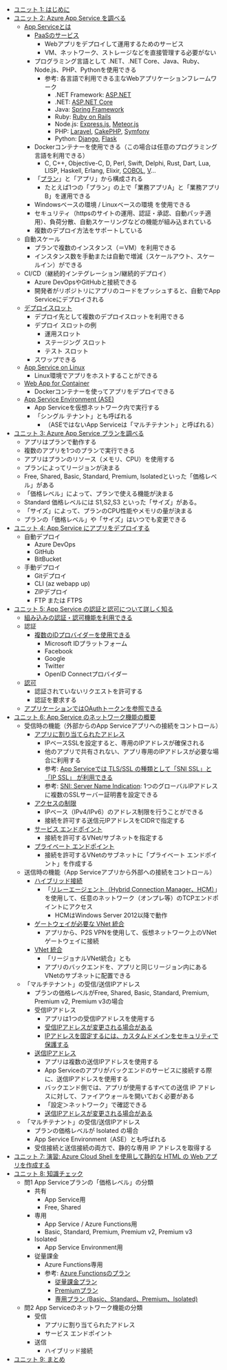 - [ユニット 1: はじめに](https://docs.microsoft.com/ja-jp/learn/modules/introduction-to-azure-app-service/1-introduction)
- [ユニット 2: Azure App Service を調べる](https://docs.microsoft.com/ja-jp/learn/modules/introduction-to-azure-app-service/2-azure-app-service)
  - [App Serviceとは](https://docs.microsoft.com/ja-jp/azure/app-service/overview)
    - [PaaSのサービス](https://azure.microsoft.com/ja-jp/overview/what-is-paas/)
      - Webアプリをデプロイして運用するためのサービス
      - VM、ネットワーク、ストレージなどを直接管理する必要がない
    - プログラミング言語として .NET、.NET Core、Java、Ruby、Node.js、PHP、Pythonを使用できる
      - 参考: 各言語で利用できる主なWebアプリケーションフレームワーク
        - .NET Framework: [ASP.NET](https://dotnet.microsoft.com/ja-jp/learn/aspnet/what-is-aspnet)
        - .NET: [ASP.NET Core](https://dotnet.microsoft.com/ja-jp/learn/aspnet/what-is-aspnet-core)
        - Java: [Spring Framework](https://spring.io/projects/spring-framework)
        - Ruby: [Ruby on Rails](https://rubyonrails.org/)
        - Node.js: [Express.js](https://expressjs.com/ja/), [Meteor.js](https://www.meteor.com/)
        - PHP: [Laravel](https://laravel.com/), [CakePHP](https://cakephp.org/), [Symfony](https://symfony.com/)
        - Python: [Django](https://docs.djangoproject.com/ja/4.0/), [Flask](https://flask.palletsprojects.com/en/2.0.x/)
    - Dockerコンテナーを使用できる（この場合は任意のプログラミング言語を利用できる）
      - C, C++, Objective-C, D, Perl, Swift, Delphi, Rust, Dart, Lua, LISP, Haskell, Erlang, Elixir, [COBOL](https://it.impress.co.jp/articles/-/16471), [V](https://vlang.io/)...
    - 「[プラン](https://docs.microsoft.com/ja-jp/azure/app-service/overview-hosting-plans)」と「アプリ」から構成される
      - たとえば1つの「プラン」の上で「業務アプリA」と「業務アプリB」を運用できる
    - Windowsベースの環境 / Linuxベースの環境 を使用できる
    - セキュリティ（httpsのサイトの運用、認証・承認、自動パッチ適用）、負荷分散、自動スケーリングなどの機能が組み込まれている
    - 複数のデプロイ方法をサポートしている
  - 自動スケール
    - プランで複数のインスタンス（＝VM）を利用できる
    - インスタンス数を手動または自動で増減（スケールアウト、スケールイン）ができる
  - CI/CD（継続的インテグレーション/継続的デプロイ）
    - Azure DevOpsやGitHubと接続できる
    - 開発者がリポジトリにアプリのコードをプッシュすると、自動でApp Serviceにデプロイされる
  - [デプロイスロット](https://docs.microsoft.com/ja-jp/azure/app-service/deploy-staging-slots)
    - デプロイ先として複数のデプロイスロットを利用できる
    - デプロイ スロットの例
      - 運用スロット
      - ステージング スロット
      - テスト スロット
    - スワップできる
  - [App Service on Linux](https://docs.microsoft.com/ja-jp/azure/app-service/overview#app-service-on-linux)
    - Linux環境でアプリをホストすることができる
  - [Web App for Container](https://docs.microsoft.com/ja-jp/azure/devops/pipelines/apps/cd/deploy-docker-webapp)
    - Dockerコンテナーを使ってアプリをデプロイできる
  - [App Service Environment (ASE)](https://docs.microsoft.com/ja-jp/azure/app-service/environment/overview)
    - App Serviceを仮想ネットワーク内で実行する
    - 「シングル テナント」とも呼ばれる
      - （ASEではないApp Serviceは「マルチテナント」と呼ばれる）
- [ユニット 3: Azure App Service プランを調べる](https://docs.microsoft.com/ja-jp/learn/modules/introduction-to-azure-app-service/3-azure-app-service-plans)
  - アプリはプランで動作する
  - 複数のアプリを1つのプランで実行できる
  - アプリはプランのリソース（メモリ、CPU）を使用する
  - プランによってリージョンが決まる
  - Free, Shared, Basic, Standard, Premium, Isolatedといった「価格レベル」がある
  - 「価格レベル」によって、プランで使える機能が決まる
  - Standard 価格レベルには S1,S2,S3 といった「サイズ」がある。
  - 「サイズ」によって、プランのCPU性能やメモリの量が決まる
  - プランの「価格レベル」や「サイズ」はいつでも変更できる
- [ユニット 4: App Service にアプリをデプロイする](https://docs.microsoft.com/ja-jp/learn/modules/introduction-to-azure-app-service/4-deploy-code-to-app-service)
  - 自動デプロイ
    - Azure DevOps
    - GitHub
    - BitBucket
  - 手動デプロイ
    - Gitデプロイ
    - CLI (az webapp up)
    - ZIPデプロイ
    - FTP または FTPS
- [ユニット 5: App Service の認証と認可について詳しく知る](https://docs.microsoft.com/ja-jp/learn/modules/introduction-to-azure-app-service/5-authentication-authorization-app-service)
  - [組み込みの認証・認可機能を利用できる](https://docs.microsoft.com/ja-jp/azure/app-service/overview-authentication-authorization)
  - 認証
    - [複数のIDプロバイダーを使用できる](https://docs.microsoft.com/ja-jp/azure/app-service/overview-authentication-authorization#identity-providers)
      - Microsoft IDプラットフォーム
      - Facebook
      - Google
      - Twitter
      - OpenID Connectプロバイダー
  - [認可](https://docs.microsoft.com/ja-jp/azure/app-service/overview-authentication-authorization#authorization-behavior)
    - 認証されていないリクエストを許可する
    - 認証を要求する
  - [アプリケーションではOAuthトークンを参照できる](https://docs.microsoft.com/ja-jp/azure/app-service/configure-authentication-oauth-tokens)
- [ユニット 6: App Service のネットワーク機能の概要](https://docs.microsoft.com/ja-jp/learn/modules/introduction-to-azure-app-service/6-network-features)
  - 受信時の機能（外部からのApp Serviceアプリへの接続をコントロール）
    - [アプリに割り当てられたアドレス](https://docs.microsoft.com/ja-jp/azure/app-service/networking-features#app-assigned-address)
      - IPベースSSLを設定すると、専用のIPアドレスが確保される
      - 他のアプリで共有されない、アプリ専用のIPアドレスが必要な場合に利用する
      - 参考: [App Serviceでは TLS/SSL の種類として「SNI SSL」と 「IP SSL」 が利用できる](https://docs.microsoft.com/ja-jp/azure/app-service/configure-ssl-bindings#create-binding)
      - 参考: [SNI: Server Name Indication](https://www.websecurity.digicert.com/content/dam/websitesecurity/digitalassets/desktop/pdfs/whitepaper/Multiple_Web_server_operations.pdf): 1つのグローバルIPアドレスに複数のSSLサーバー証明書を設定できる
    - [アクセスの制限](https://docs.microsoft.com/ja-jp/azure/app-service/networking-features#access-restrictions)
      - IPベース（IPv4/IPv6）のアドレス制限を行うことができる
      - 接続を許可する送信元IPアドレスをCIDRで指定する
    - [サービス エンドポイント](https://docs.microsoft.com/ja-jp/azure/virtual-network/virtual-network-service-endpoints-overview)
      - 接続を許可するVNet/サブネットを指定する
    - [プライベート エンドポイント](https://docs.microsoft.com/ja-jp/azure/private-link/private-endpoint-overview)
      - 接続を許可するVNetのサブネットに「プライベート エンドポイント」を作成する
  - 送信時の機能（App Serviceアプリから外部への接続をコントロール）
    - [ハイブリッド接続](https://docs.microsoft.com/ja-jp/azure/app-service/app-service-hybrid-connections)
      - 「[リレーエージェント（Hybrid Connection Manager、HCM）](https://docs.microsoft.com/ja-jp/azure/app-service/app-service-hybrid-connections#hybrid-connection-manager)」を使用して、任意のネットワーク（オンプレ等）のTCPエンドポイントにアクセス
        - HCMはWindows Server 2012以降で動作
    - [ゲートウェイが必要な VNet 統合](https://docs.microsoft.com/ja-jp/azure/app-service/networking-features#gateway-required-vnet-integration)
      - アプリから、P2S VPNを使用して、仮想ネットワーク上のVNetゲートウェイに接続
    - [VNet 統合](https://docs.microsoft.com/ja-jp/azure/app-service/networking-features#regional-vnet-integration)
      - 「リージョナルVNet統合」とも
      - アプリのバックエンドを、アプリと同じリージョン内にあるVNetのサブネットに配置できる
  - 「マルチテナント」の受信/送信IPアドレス
    - プランの価格レベルがFree, Shared, Basic, Standard, Premium, Premium v2, Premium v3の場合
    - 受信IPアドレス
      - アプリは1つの受信IPアドレスを使用する
      - [受信IPアドレスが変更される場合がある](https://docs.microsoft.com/ja-jp/azure/app-service/overview-inbound-outbound-ips#when-inbound-ip-changes)
      - [IPアドレスを固定するには、カスタムドメインをセキュリティで保護する](https://docs.microsoft.com/ja-jp/azure/app-service/overview-inbound-outbound-ips#get-a-static-inbound-ip)
    - [送信IPアドレス](https://docs.microsoft.com/ja-jp/azure/app-service/networking-features#outbound-addresses)
      - アプリは複数の送信IPアドレスを使用する
      - App Serviceのアプリがバックエンドのサービスに接続する際に、送信IPアドレスを使用する
      - バックエンド側では、アプリが使用するすべての送信 IP アドレスに対して、ファイアウォールを開いておく必要がある
      - 「設定＞ネットワーク」で確認できる
      - [送信IPアドレスが変更される場合がある](https://docs.microsoft.com/ja-jp/azure/app-service/overview-inbound-outbound-ips#when-outbound-ips-change)
  - 「マルチテナント」の受信/送信IPアドレス
    - プランの価格レベルが Isolated の場合
    - App Service Environment（ASE）とも呼ばれる
    - 受信接続と送信接続の両方で、静的な専用 IP アドレスを取得する
- [ユニット 7: 演習: Azure Cloud Shell を使用して静的な HTML の Web アプリを作成する](https://docs.microsoft.com/ja-jp/learn/modules/introduction-to-azure-app-service/7-create-html-web-app)
- [ユニット 8: 知識チェック](https://docs.microsoft.com/ja-jp/learn/modules/introduction-to-azure-app-service/8-knowledge-check)
  - 問1 App Serviceプランの「価格レベル」の分類
    - 共有
      - App Service用
      - Free, Shared
    - 専用
      - App Service / Azure Functions用
      - Basic, Standard, Premium, Premium v2, Premium v3
    - Isolated
      - App Service Environment用
    - 従量課金
      - Azure Functions専用
      - 参考: [Azure Functionsのプラン](https://docs.microsoft.com/ja-jp/azure/azure-functions/functions-scale)
        - [従量課金プラン](https://docs.microsoft.com/ja-jp/azure/azure-functions/consumption-plan)
        - [Premiumプラン](https://docs.microsoft.com/ja-jp/azure/azure-functions/functions-premium-plan?tabs=portal)
        - [専用プラン (Basic、Standard、Premium、Isolated)](https://docs.microsoft.com/ja-jp/azure/azure-functions/dedicated-plan)
  - 問2 App Serviceのネットワーク機能の分類
    - 受信
      - アプリに割り当てられたアドレス
      - サービス エンドポイント
    - 送信
      - ハイブリッド接続
- [ユニット 9: まとめ](https://docs.microsoft.com/ja-jp/learn/modules/introduction-to-azure-app-service/9-summary)
